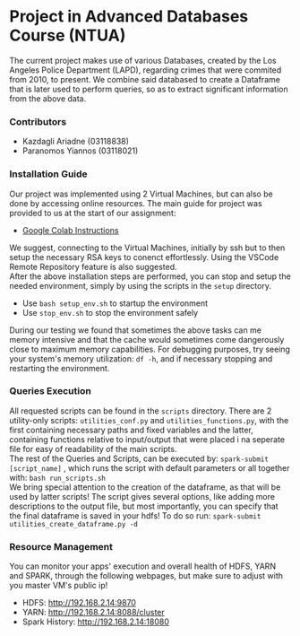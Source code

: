 # Project in Advanced Databases Course (NTUA)
The current project makes use of various Databases, created by the Los Angeles Police Department (LAPD), regarding crimes that were commited from 2010, to present.
We combine said databased to create a Dataframe that is later used to perform queries, so as to extract significant information from the above data.

### Contributors
* Kazdagli Ariadne (03118838)
* Paranomos Yiannos (03118021)

### Installation Guide
Our project was implemented using 2 Virtual Machines, but can also be done by accessing online resources. The main guide for project was provided to us at the start of our assignment:
* [Google Colab Instructions](https://colab.research.google.com/drive/1eE5FXf78Vz0KmBK5W8d4EUvEFATrVLmr) 

We suggest, connecting to the Virtual Machines, initially by ssh but to then setup the necessary RSA keys to conenct effortlessly. Using the VSCode Remote Repository feature is also suggested. <br>
After the above installation steps are performed, you can stop and setup the needed environment, simply by using the scripts in the ```setup``` directory. 
* Use ```bash setup_env.sh``` to startup the environment
* Use ```stop_env.sh``` to stop the environment safely

During our testing we found that sometimes the above tasks can me memory intensive and that the cache would sometimes come dangerously close to maximum memory capabilities. For debugging purposes, try seeing your system's memory utilization: ```df -h```, and if necessary stopping and restarting the environment.

### Queries Execution
All requested scripts can be found in the ```scripts``` directory. There are 2 utility-only scripts: ```utilities_conf.py``` and ```utilities_functions.py```, with the first containing necessary paths and fixed variables and the latter, containing functions relative to input/output that were placed i na seperate file for easy of readability of the main scripts.<br>
The rest of the Queries and Scripts, can be executed by: ```spark-submit [script_name]``` , which runs the script with default parameters or all together with: ```bash run_scripts.sh``` <br>
We bring special attention to the creation of the dataframe, as that will be used by latter scripts! The script gives several options, like adding more descriptions to the output file, but most importantly, you can specify that the final dataframe is saved in your hdfs! To do so run: ```spark-submit utilities_create_dataframe.py -d```

### Resource Management
You can monitor your apps' execution and overall health of HDFS, YARN and SPARK, through the following webpages, but make sure to adjust with you master VM's public ip!
- HDFS: http://192.168.2.14:9870
- YARN: http://192.168.2.14:8088/cluster
- Spark History: http://192.168.2.14:18080
